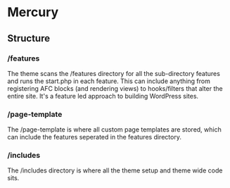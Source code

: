 # Mercury

## Structure

### /features

The theme scans the /features directory for all the sub-directory features and runs the start.php in each feature. This can include anything from registering AFC blocks (and rendering views) to hooks/filters that alter the entire site. It's a feature led approach to building WordPress sites.

### /page-template

The /page-template is where all custom page templates are stored, which can include the features seperated in the features directory.

### /includes

The /includes directory is where all the theme setup and theme wide code sits.
